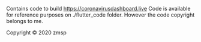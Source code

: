 Contains code to build
https://coronavirusdashboard.live
Code is available for reference purposes on ./flutter_code folder. However the code copyright belongs to me. 


Copyright © 2020 zmsp
